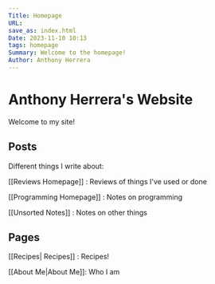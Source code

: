 ```yaml
---
Title: Homepage
URL: 
save_as: index.html
Date: 2023-11-10 10:13
tags: homepage
Summary: Welcome to the homepage!
Author: Anthony Herrera
---
```


# Anthony Herrera's Website

Welcome to my site!

## Posts

Different things I write about:

[[Reviews Homepage]] : Reviews of things I've used or done
 
[[Programming Homepage]] : Notes on programming

[[Unsorted Notes]] : Notes on other things

## Pages

[[Recipes| Recipes]] : Recipes!
 
[[About Me|About Me]]: Who I am
